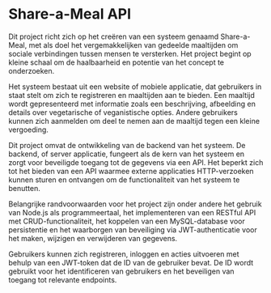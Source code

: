 # Share-a-Meal API

Dit project richt zich op het creëren van een systeem genaamd Share-a-Meal, met als doel het vergemakkelijken van gedeelde maaltijden om sociale verbindingen tussen mensen te versterken. Het project begint op kleine schaal om de haalbaarheid en potentie van het concept te onderzoeken.

Het systeem bestaat uit een website of mobiele applicatie, dat gebruikers in staat stelt om zich te registreren en maaltijden aan te bieden. Een maaltijd wordt gepresenteerd met informatie zoals een beschrijving, afbeelding en details over vegetarische of veganistische opties. Andere gebruikers kunnen zich aanmelden om deel te nemen aan de maaltijd tegen een kleine vergoeding.

Dit project omvat de ontwikkeling van de backend van het systeem. De backend, of server applicatie, fungeert als de kern van het systeem en zorgt voor beveiligde toegang tot de gegevens via een API. Het beperkt zich tot het bieden van een API waarmee externe applicaties HTTP-verzoeken kunnen sturen en ontvangen om de functionaliteit van het systeem te benutten.

Belangrijke randvoorwaarden voor het project zijn onder andere het gebruik van Node.js als programmeertaal, het implementeren van een RESTful API met CRUD-functionaliteit, het koppelen van een MySQL-database voor persistentie en het waarborgen van beveiliging via JWT-authenticatie voor het maken, wijzigen en verwijderen van gegevens.

Gebruikers kunnen zich registreren, inloggen en acties uitvoeren met behulp van een JWT-token dat de ID van de gebruiker bevat. De ID wordt gebruikt voor het identificeren van gebruikers en het beveiligen van toegang tot relevante endpoints.




